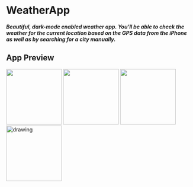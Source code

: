 # WeatherApp
***Beautiful, dark-mode enabled weather app. You'll be able to check the weather for the current location based on the GPS data from the iPhone as well as by searching for a city manually.***

## App Preview

<img src="https://i.imgur.com/tX1vrsy.png" width="150"> <img src="https://i.imgur.com/QipWNcT.png" width="150"/> <img src="https://i.imgur.com/fqxFQ8R.png" width="150"/> <img src="https://i.imgur.com/RkLP6dH.png" alt="drawing" width="150"/>
